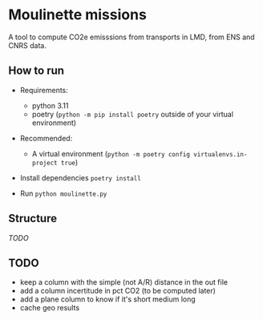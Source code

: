 # Moulinette missions

A tool to compute CO2e emisssions from transports in LMD, from ENS and CNRS data.

## How to run

* Requirements:
  * python 3.11
  * poetry (`python -m pip install poetry` outside of your virtual environment)
* Recommended:
  * A virtual environment (`python -m poetry config virtualenvs.in-project true`)

* Install dependencies `poetry install`

* Run `python moulinette.py`

## Structure

*TODO*


## TODO

* keep a column with the simple (not A/R) distance in the out file
* add a column incertitude in pct CO2 (to be computed later)
* add a plane column to know if it's short medium long
* cache geo results
